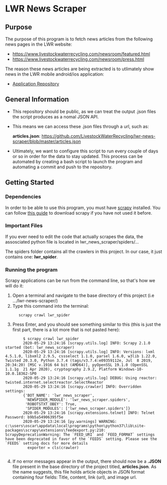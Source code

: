 # LWR News Scraper

## Purpose

The purpose of this program is to fetch news articles from the following news pages in the LWR website:
- https://www.livestockwaterrecycling.com/newsroom/featured.html
- https://www.livestockwaterrecycling.com/newsroom/press.html

The reason these news articles are being extracted is to utlimately show news in the LWR mobile android/ios application:
- [Application Repository](https://github.com/LivestockWaterRecycling/ipad-android-mobile-application)

## General Information

- This repository should be public, as we can treat the output .json files the script produces as a nomal JSON API.
- This means we can access these .json files through a url, such as: 

   __articles.json__: https://github.com/LivestockWaterRecycling/lwr-news-scraper/blob/master/articles.json

- Ultimately, we want to configure this script to run every couple of days or so in order for the data to stay updated. This process can be automated by creating a bash script to launch the program and automating a commit and push to the repository.

## Getting Started

### Dependencies

In order to be able to use this program, you must have [scrapy](https://scrapy2.readthedocs.io/en/latest/#) installed.
You can follow [this guide](https://docs.scrapy.org/en/latest/intro/install.html) to download scrapy if you have not used it before.

### Important Files

If you ever need to edit the code that actually scrapes the data, the assosciated python file is located in lwr_news_scraper/spiders/... 

The spiders folder contains all the crawlers in this project. In our case, it just contains one: __lwr_spider__.

### Running the program

Scrapy applications can be run from the command line, so that's how we will do it:

1. Open a terminal and navigate to the base directory of this project (i.e .../lwr-news-scraper/)
2. Type this command into the terminal:  
```
      scrapy crawl lwr_spider
  ```
3. Press Enter, and you should see something similar to this (this is just the first part, there is a lot more that is not pasted here):

```
        $ scrapy crawl lwr_spider
        2020-05-29 13:24:16 [scrapy.utils.log] INFO: Scrapy 2.1.0 started (bot: lwr_news_scraper)
        2020-05-29 13:24:16 [scrapy.utils.log] INFO: Versions: lxml 4.5.1.0, libxml2 2.9.5, cssselect 1.1.0, parsel 1.6.0, w3lib 1.22.0, Twisted 20.3.0, Python 3.7.4 (tags/v3.7.4:e09359112e, Jul  8 2019, 20:34:20) [MSC v.1916 64 bit (AMD64)], pyOpenSSL 19.1.0 (OpenSSL 1.1.1g  21 Apr 2020), cryptography 2.9.2, Platform Windows-10-10.0.18362-SP0
        2020-05-29 13:24:16 [scrapy.utils.log] DEBUG: Using reactor: twisted.internet.selectreactor.SelectReactor
        2020-05-29 13:24:16 [scrapy.crawler] INFO: Overridden settings:
        {'BOT_NAME': 'lwr_news_scraper',
         'NEWSPIDER_MODULE': 'lwr_news_scraper.spiders',
         'ROBOTSTXT_OBEY': True,
         'SPIDER_MODULES': ['lwr_news_scraper.spiders']}
        2020-05-29 13:24:16 [scrapy.extensions.telnet] INFO: Telnet Password: b9b5a54906395f5e
        2020-05-29 13:24:16 [py.warnings] WARNING: c:\users\oscar\appdata\local\programs\python\python37\lib\site-packages\scrapy\extensions\feedexport.py:210: ScrapyDeprecationWarning: The `FEED_URI` and `FEED_FORMAT` settings have been deprecated in favor of the `FEEDS` setting. Please see the `FEEDS` setting docs for more details
          exporter = cls(crawler)


```

4. If no error messages appear in the output, there should now be a __.JSON__ file present in the base directory of the project titled,
__articles.json__. As the name suggests, this file holds article objects in JSON format containing four fields: Title, content, link (url), and image url.
